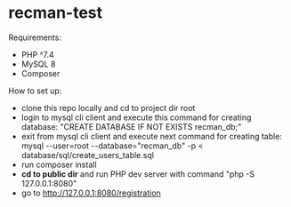 # recman-test

Requirements:
- PHP ^7.4
- MySQL 8
- Composer

How to set up:
- clone this repo locally and cd to project dir root
- login to mysql cli client and execute this command for creating database: "CREATE DATABASE IF NOT EXISTS recman_db;"
- exit from mysql cli client and execute next command for creating table: mysql --user=root --database="recman_db" -p < database/sql/create_users_table.sql
- run composer install
- **cd to public dir** and run PHP dev server with command "php -S 127.0.0.1:8080"
- go to http://127.0.0.1:8080/registration